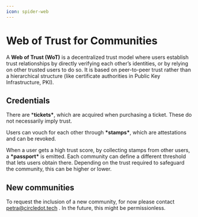 ```yaml
---
icon: spider-web
---
```


# Web of Trust for Communities

A **Web of Trust (WoT)** is a decentralized trust model where users establish trust relationships by directly verifying each other’s identities, or by relying on other trusted users to do so. It is based on peer-to-peer trust rather than a hierarchical structure (like certificate authorities in Public Key Infrastructure, PKI).

## Credentials

There are \***tickets\***, which are acquired when purchasing a ticket. These do not necessarily imply trust.

Users can vouch for each other through **\*stamps\***, which are attestations and can be revoked.&#x20;

When a user gets a high trust score, by collecting stamps from other users, a **\*passport\*** is emitted. Each community can define a different threshold that lets users obtain there. Depending on the trust required to safeguard the community, this can be higher or lower.&#x20;

## New communities

To request the inclusion of a new community, for now please contact [petra@circledot.tech](mailto:petra@circledot.tech) . In the future, this might be permissionless. &#x20;
